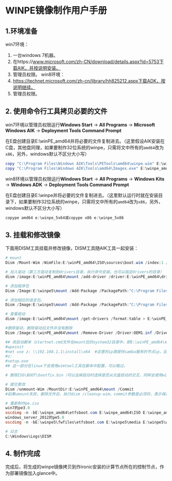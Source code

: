 # WINPE镜像制作用户手册

## 1.环境准备
win7环境：
1. 一台windows 7机器。
2. 在https://www.microsoft.com/zh-CN/download/details.aspx?id=5753下载AIK，并按说明安装。
3. 管理员权限。
win8环境：
1. https://technet.microsoft.com/zh-cn/library/hh825212.aspx下载ADK，按说明继续。
2. 管理员权限。

## 2. 使用命令行工具拷贝必要的文件

win7环境以管理员权限运行**Windows Start** -> **All Programs** -> **Microsoft Windows AIK** -> **Deployment Tools Command Prompt**

在E盘创建目录E:\winPE_amd64并将必要的文件复制进去。（这里假设AIK安装在C盘，其他盘同理，如果要制作32位系统的winpe，只需将文中所有的`amd64`改为`x86`，另外，windows默认不区分大小写）

```powershell
copy "C:\Program Files\Windows AIK\Tools\PETools\amd64\winpe.wim" E:\winpe_amd64\ISO\Sources\Boot.wim
copy "C:\Program Files\Windows AIK\Tools\amd64\Imagex.exe" E:\winpe_amd64\ISO\
```

win8环境以管理员权限运行**Windows Start** -> **All Programs** -> **Windows Kits** -> **Windows ADK** -> **Deployment Tools Command Prompt**

在E盘创建目录E:\winpe并将必要的文件复制进去。（这里默认运行时就在安装目录下，如果要制作32位系统的winpe，只需将文中所有的`amd64`改为`x86`，另外，windows默认不区分大小写）

```powershell
copype amd64 e:\winpe_5x64或copype x86 e:\winpe_5x86
```

## 3. 挂载和修改镜像

下面用DISM工具挂载并修改镜像，DISM工具随AIK工具一起安装：

```powershell
# mount
Dism /Mount-Wim /WimFile:E:\winPE_amd64\ISO\sources\boot.wim /index:1 /MountDir:E:\winPE_amd64\mount

# 加入驱动（第三方驱动复制到drivers目录，执行命令安装。也可以指定drivers的目录）
dism /image:E:\winPE_amd64\mount /add-driver /driver:E:\winPE_amd64\drivers /recurse /forceunsigned

# 添加程序包
Dism /Image:E:\winpe5\mount /Add-Package /PackagePath:"C:\Program Files (x86)\Windows Kits\8.1\Assessment and Deployment Kit\Windows Preinstallation Environment\amd64\WinPE_OCs\WinPE-WinReCfg.cab"

# 添加相应的语言包。
Dism /Image:E:\winpe5\mount /Add-Package /PackagePath:"C:\Program Files (x86)\Windows Kits\8.1\Assessment and Deployment Kit\Windows Preinstallation Environment\amd64\WinPE_OCs\en-us\WinPE-WinReCfg_en-us.cab"

# 查看驱动
dism /image:E:\winPE_amd64\mount /get-drivers /format:table > E:\winPE_amd64\wim-table.txt

#删除驱动，删除驱动后文件并没有删除
Dism /Image:E:\winPE_amd64\mount /Remove-Driver /Driver:OEM1.inf /Driver:OEM2.inf

## 改启动脚本（startnet.cmd文件在mount后的system32目录中，即E:\winPE_amd64\mount\system32\startnet.cmd）
#wpeinit
#net use z: \\192.168.1.1\install\x64  #这里的ip填提供samba服务的节点ip，后面的目录根据samba共享镜像目录填写
#z:
#setup.exe
## 这一部分在linux下会使用wimtool工具在脚本中配置，可以略过。

# 删除ISO\BOOT\bootfix.bin（可以去掉启动时选择是否从光盘启动的交互，同样会使用wimtool工具由脚本配，略过。）

# 提交更改
Dism /unmount-Wim /MountDir:E:\winPE_amd64\mount /Commit
#如果umount失败，删除文件后，执行dism /cleanup-wim。commit参数是必须的，表示保存更改。/commit是提交修改，/discard放弃

# 重新制作pe.iso
win7的pe3.0
oscdimg -n -bE:\winpe_amd64\etfsboot.com E:\winpe_amd64\ISO E:\winpe_amd64\winpe_amd64.iso
windows_server_2012的pe5.0
oscdimg -n -bE:\winpe5\fwfiles\etfsboot.com E:\winpe5\media E:\winpe5\winpe_amd64.iso

# 日志
C:\Windows\Logs\DISM
```

## 4. 制作完成

完成后，将生成的winpe镜像拷贝到作ironic安装的计算节点所在的控制节点，作为部署镜像加入glance中。

